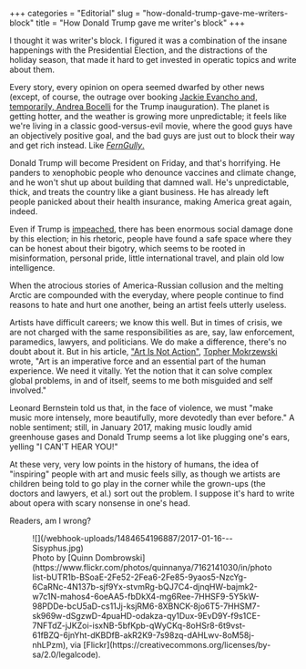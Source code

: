 +++
categories = "Editorial"
slug = "how-donald-trump-gave-me-writers-block"
title = "How Donald Trump gave me writer&#039;s block"
+++

I thought it was writer's block. I figured it was a combination of the insane happenings with the Presidential Election, and the distractions of the holiday season, that made it hard to get invested in operatic topics and write about them. 

Every story, every opinion on opera seemed dwarfed by other news (except, of course, the outrage over booking [Jackie Evancho and, temporarily, Andrea Bocelli](/bocelli-evancho-trump/) for the Trump inauguration). The planet is getting hotter, and the weather is growing more unpredictable; it feels like we're living in a classic good-versus-evil movie, where the good guys have an objectively positive goal, and the bad guys are just out to block their way and get rich instead. Like [*FernGully*.](https://en.wikipedia.org/wiki/FernGully:_The_Last_Rainforest#Plot)

Donald Trump will become President on Friday, and that's horrifying. He panders to xenophobic people who denounce vaccines and climate change, and he won't shut up about building that damned wall. He's unpredictable, thick, and treats the country like a giant business. He has already left people panicked about their health insurance, making America great again, indeed.

Even if Trump is [impeached](https://www.change.org/p/the-people-impeach-donald-j-trump), there has been enormous social damage done by this election; in his rhetoric, people have found a safe space where they can be honest about their bigotry, which seems to be rooted in misinformation, personal pride, little international travel, and plain old low intelligence.

When the atrocious stories of America-Russian collusion and the melting Arctic are compounded with the everyday, where people continue to find reasons to hate and hurt one another, being an artist feels utterly useless.

Artists have difficult careers; we know this well. But in times of crisis, we are not charged with the same responsibilities as are, say, law enforcement, paramedics, lawyers, and politicians. We do make a difference, there's no doubt about it. But in his article, ["Art Is Not Action"](http://www.schmopera.com/art-is-not-action/), [Topher Mokrzewski](/authors/christopher-mokrzewski) wrote, "Art is an imperative force and an essential part of the human experience. We need it vitally. Yet the notion that it can solve complex global problems, in and of itself, seems to me both misguided and self involved."

Leonard Bernstein told us that, in the face of violence, we must "make music more intensely, more beautifully, more devotedly than ever before." A noble sentiment; still, in January 2017, making music loudly amid greenhouse gases and Donald Trump seems a lot like plugging one's ears, yelling "I CAN'T HEAR YOU!"

At these very, very low points in the history of humans, the idea of "inspiring" people with art and music feels silly, as though we artists are children being told to go play in the corner while the grown-ups (the doctors and lawyers, et al.) sort out the problem. I suppose it's hard to write about opera with scary nonsense in one's head.

Readers, am I wrong?

<figure data-type="image">
![](/webhook-uploads/1484654196887/2017-01-16---Sisyphus.jpg)
<figcaption>Photo by [Quinn Dombrowski](https://www.flickr.com/photos/quinnanya/7162141030/in/photolist-bUTR1b-BSoaE-2Fe52-2Fea6-2Fe85-9yaos5-NzcYg-6CaRNc-4N137b-sjf9Yx-stvmRg-bQJ7C4-djnqHW-bajmk2-w7c1N-mahos4-6oeAA5-fbDkX4-mg6Ree-7HHSF9-5Y5kW-98PDDe-bcU5aD-cs11Jj-ksjRM6-8XBNCK-8jo6T5-7HHSM7-sk969w-dSgzwD-4puaHD-odakza-qy1Dux-9EvD9Y-f9s1CE-7NFTdZ-jJKZoi-isxNB-5bfKpb-qWyCKq-8oHSr8-6t9vst-61fBZQ-6jnYht-dKBDfB-akR2K9-7s98zq-dAHLwv-8oM58j-nhLPzm), via [Flickr](https://creativecommons.org/licenses/by-sa/2.0/legalcode).
</figure>
